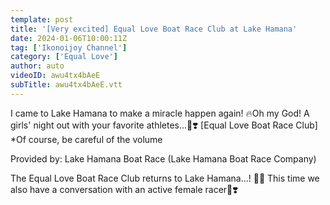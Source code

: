 ```yaml
---
template: post
title: '[Very excited] Equal Love Boat Race Club at Lake Hamana'
date: 2024-01-06T10:00:11Z
tag: ['Ikonoijoy Channel']
category: ['Equal Love']
author: auto 
videoID: awu4tx4bAeE
subTitle: awu4tx4bAeE.vtt
---
```

I came to Lake Hamana to make a miracle happen again! 🔥Oh my God! A girls' night out with your favorite athletes...🤫❣️ [Equal Love Boat Race Club] *Of course, be careful of the volume

Provided by: Lake Hamana Boat Race (Lake Hamana Boat Race Company)

The Equal Love Boat Race Club returns to Lake Hamana...! 🚤🔥
This time we also have a conversation with an active female racer🥹❣️


